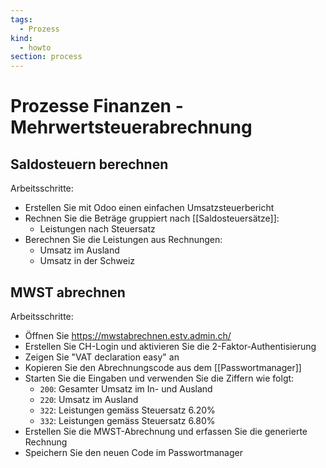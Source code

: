 ```yaml
---
tags:
  - Prozess
kind:
  - howto
section: process
---
```

# Prozesse Finanzen - Mehrwertsteuerabrechnung

## Saldosteuern berechnen

Arbeitsschritte:
* Erstellen Sie mit Odoo einen einfachen Umsatzsteuerbericht
* Rechnen Sie die Beträge gruppiert nach [[Saldosteuersätze]]:
	* Leistungen nach Steuersatz 
* Berechnen Sie die Leistungen aus Rechnungen:
	* Umsatz im Ausland
	* Umsatz in der Schweiz

## MWST abrechnen

Arbeitsschritte:
* Öffnen Sie <https://mwstabrechnen.estv.admin.ch/>
* Erstellen Sie CH-Login und aktivieren Sie die 2-Faktor-Authentisierung
* Zeigen Sie "VAT declaration easy" an
* Kopieren Sie den Abrechnungscode aus dem [[Passwortmanager]]
* Starten Sie die Eingaben und verwenden Sie die Ziffern wie folgt:
	* `200`: Gesamter Umsatz im In- und Ausland
	* `220`: Umsatz im Ausland
	* `322`: Leistungen gemäss Steuersatz 6.20%
	* `332`: Leistungen gemäss Steuersatz 6.80%
* Erstellen Sie die MWST-Abrechnung und erfassen Sie die generierte Rechnung
* Speichern Sie den neuen Code im Passwortmanager